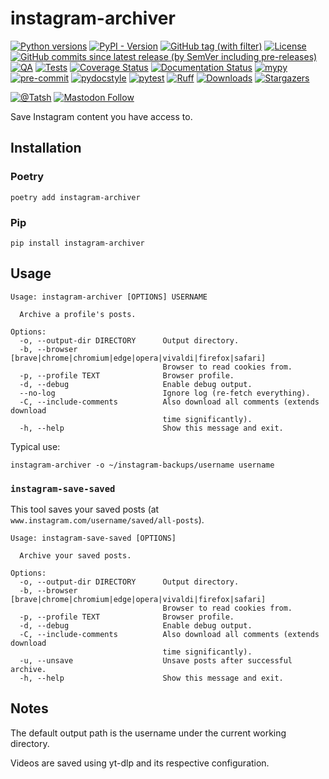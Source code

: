 # instagram-archiver

[![Python versions](https://img.shields.io/pypi/pyversions/instagram-archiver.svg?color=blue&logo=python&logoColor=white)](https://www.python.org/)
[![PyPI - Version](https://img.shields.io/pypi/v/instagram-archiver)](https://pypi.org/project/instagram-archiver/)
[![GitHub tag (with filter)](https://img.shields.io/github/v/tag/Tatsh/instagram-archiver)](https://github.com/Tatsh/instagram-archiver/tags)
[![License](https://img.shields.io/github/license/Tatsh/instagram-archiver)](https://github.com/Tatsh/instagram-archiver/blob/master/LICENSE.txt)
[![GitHub commits since latest release (by SemVer including pre-releases)](https://img.shields.io/github/commits-since/Tatsh/instagram-archiver/v0.3.0/master)](https://github.com/Tatsh/instagram-archiver/compare/v0.3.0...master)
[![QA](https://github.com/Tatsh/instagram-archiver/actions/workflows/qa.yml/badge.svg)](https://github.com/Tatsh/instagram-archiver/actions/workflows/qa.yml)
[![Tests](https://github.com/Tatsh/instagram-archiver/actions/workflows/tests.yml/badge.svg)](https://github.com/Tatsh/instagram-archiver/actions/workflows/tests.yml)
[![Coverage Status](https://coveralls.io/repos/github/Tatsh/instagram-archiver/badge.svg?branch=master)](https://coveralls.io/github/Tatsh/instagram-archiver?branch=master)
[![Documentation Status](https://readthedocs.org/projects/instagram-archiver/badge/?version=latest)](https://instagram-archiver.readthedocs.org/?badge=latest)
[![mypy](https://www.mypy-lang.org/static/mypy_badge.svg)](http://mypy-lang.org/)
[![pre-commit](https://img.shields.io/badge/pre--commit-enabled-brightgreen?logo=pre-commit&logoColor=white)](https://github.com/pre-commit/pre-commit)
[![pydocstyle](https://img.shields.io/badge/pydocstyle-enabled-AD4CD3)](http://www.pydocstyle.org/en/stable/)
[![pytest](https://img.shields.io/badge/pytest-zz?logo=Pytest&labelColor=black&color=black)](https://docs.pytest.org/en/stable/)
[![Ruff](https://img.shields.io/endpoint?url=https://raw.githubusercontent.com/astral-sh/ruff/main/assets/badge/v2.json)](https://github.com/astral-sh/ruff)
[![Downloads](https://static.pepy.tech/badge/instagram-archiver/month)](https://pepy.tech/project/instagram-archiver)
[![Stargazers](https://img.shields.io/github/stars/Tatsh/instagram-archiver?logo=github&style=flat)](https://github.com/Tatsh/instagram-archiver/stargazers)

[![@Tatsh](https://img.shields.io/badge/dynamic/json?url=https%3A%2F%2Fpublic.api.bsky.app%2Fxrpc%2Fapp.bsky.actor.getProfile%2F%3Factor%3Ddid%3Aplc%3Auq42idtvuccnmtl57nsucz72%26query%3D%24.followersCount%26style%3Dsocial%26logo%3Dbluesky%26label%3DFollow%2520%40Tatsh&query=%24.followersCount&style=social&logo=bluesky&label=Follow%20%40Tatsh)](https://bsky.app/profile/Tatsh.bsky.social)
[![Mastodon Follow](https://img.shields.io/mastodon/follow/109370961877277568?domain=hostux.social&style=social)](https://hostux.social/@Tatsh)

Save Instagram content you have access to.

## Installation

### Poetry

```shell
poetry add instagram-archiver
```

### Pip

```shell
pip install instagram-archiver
```

## Usage

```plain
Usage: instagram-archiver [OPTIONS] USERNAME

  Archive a profile's posts.

Options:
  -o, --output-dir DIRECTORY      Output directory.
  -b, --browser [brave|chrome|chromium|edge|opera|vivaldi|firefox|safari]
                                  Browser to read cookies from.
  -p, --profile TEXT              Browser profile.
  -d, --debug                     Enable debug output.
  --no-log                        Ignore log (re-fetch everything).
  -C, --include-comments          Also download all comments (extends download
                                  time significantly).
  -h, --help                      Show this message and exit.
```

Typical use:

```shell
instagram-archiver -o ~/instagram-backups/username username
```

### `instagram-save-saved`

This tool saves your saved posts (at `www.instagram.com/username/saved/all-posts`).

```plain
Usage: instagram-save-saved [OPTIONS]

  Archive your saved posts.

Options:
  -o, --output-dir DIRECTORY      Output directory.
  -b, --browser [brave|chrome|chromium|edge|opera|vivaldi|firefox|safari]
                                  Browser to read cookies from.
  -p, --profile TEXT              Browser profile.
  -d, --debug                     Enable debug output.
  -C, --include-comments          Also download all comments (extends download
                                  time significantly).
  -u, --unsave                    Unsave posts after successful archive.
  -h, --help                      Show this message and exit.
```

## Notes

The default output path is the username under the current working directory.

Videos are saved using yt-dlp and its respective configuration.
